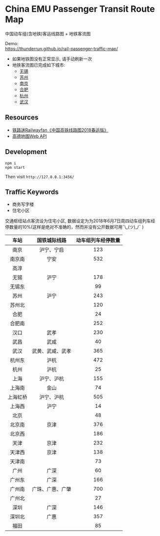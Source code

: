 # China EMU Passenger Transit Route Map 
中国动车组(含地铁)客运线路图 + 地铁客流图

Demo:  
https://thunderrun.github.io/rail-passenger-traffic-map/

- 如果地铁图没有正常显示, 请手动刷新一次
- 地铁客流图已完成如下城市:
    - [无锡](https://thunderrun.github.io/rail-passenger-traffic-map/subway.html?city=wuxi#route)
    - [苏州](https://thunderrun.github.io/rail-passenger-traffic-map/subway.html?city=suzhou#route)
    - [南京](https://thunderrun.github.io/rail-passenger-traffic-map/subway.html?city=nanjing#route)
    - [合肥](https://thunderrun.github.io/rail-passenger-traffic-map/subway.html?city=hefei#route)
    - [杭州](https://thunderrun.github.io/rail-passenger-traffic-map/subway.html?city=hangzhou#route)
    - [武汉](https://thunderrun.github.io/rail-passenger-traffic-map/subway.html?city=wuhan#route)    
    
## Resources

- [铁路迷Railwayfan《中国高铁线路图2018春运版》](https://weibo.com/tielumi)
- [高德地图Web API](https://lbs.amap.com/)

## Development

```
npm i 
npm start
```
Then visit `http://127.0.0.1:3456/`

## Traffic Keywords

- 商务写字楼
- 住宅小区

交通枢纽站点客流设为住宅小区, 数据设定为为2018年6月7日周四动车组列车经停数量的10%(这样是绝对不准确的，然而并没有公开数据可用¯\\\_(ツ)_/¯ )

**车站**|**国铁城际线路**|**动车组列车经停数量**
:-----:|:-----:|:-----:
南京|沪宁、宁启|123
南京南|宁安|532
高淳| | 
无锡|沪宁|178
无锡东| |99
苏州|沪宁|243
苏州北| |120
合肥| |24
合肥南| |252
汉口|武孝|230
武昌|武咸|40
武汉|武黄、武咸、武孝|365
杭州东|沪杭|472
杭州|沪杭|25
上海|沪宁、沪杭|155
上海南|金山|74
上海虹桥|沪宁、沪杭|505
上海西|沪宁|14
北京| |48
北京南|京津|376
北京西| |186
天津|京津|232
天津西|京津|138
天津南| |73
广州|广深|60
广州东|广深|166
广州南|广珠、广惠、广肇|700
广州北| |27
深圳|广深|146
深圳北|广惠|357
福田| |85
